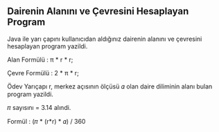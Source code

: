 ## Dairenin Alanını ve Çevresini Hesaplayan Program
Java ile yarı çapını kullanıcıdan aldığınız dairenin alanını ve çevresini hesaplayan program yazildi.

Alan Formülü : π * r * r;

Çevre Formülü : 2 * π * r;

Ödev
Yarıçapı r, merkez açısının ölçüsü 𝛼 olan daire diliminin alanı bulan program yazildi.

𝜋 sayısını = 3.14 alındi.
 
Formül : (𝜋 * (r*r) * 𝛼) / 360